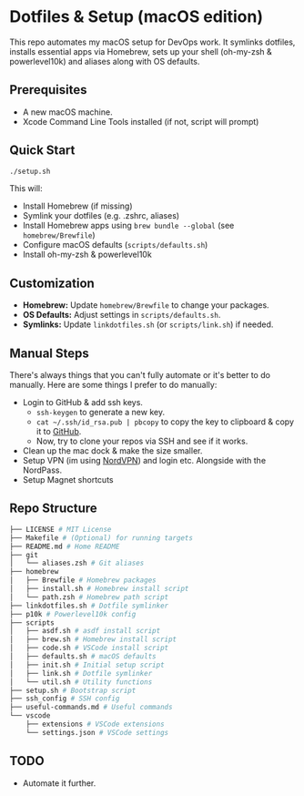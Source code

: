 # Dotfiles & Setup (macOS edition)

This repo automates my macOS setup for DevOps work. It symlinks dotfiles, installs essential apps via Homebrew, sets up your shell (oh-my-zsh & powerlevel10k) and aliases along with OS defaults.

## Prerequisites

- A new macOS machine. 
- Xcode Command Line Tools installed (if not, script will prompt)

## Quick Start

```bash
./setup.sh
```

This will:

- Install Homebrew (if missing)
- Symlink your dotfiles (e.g. .zshrc, aliases)
- Install Homebrew apps using `brew bundle --global` (see `homebrew/Brewfile`)
- Configure macOS defaults (`scripts/defaults.sh`)
- Install oh-my-zsh & powerlevel10k

## Customization

- **Homebrew:** Update `homebrew/Brewfile` to change your packages.
- **OS Defaults:** Adjust settings in `scripts/defaults.sh`.
- **Symlinks:** Update `linkdotfiles.sh` (or `scripts/link.sh`) if needed.

## Manual Steps

There's always things that you can't fully automate or it's better to do manually. Here are some things I prefer to do manually:

- Login to GitHub & add ssh keys.
  - `ssh-keygen` to generate a new key. 
  - `cat ~/.ssh/id_rsa.pub | pbcopy` to copy the key to clipboard & copy it to [GitHub](https://github.com/settings/ssh/new).
  - Now, try to clone your repos via SSH and see if it works.
- Clean up the mac dock & make the size smaller. 
- Setup VPN (im using [NordVPN](https://nordvpn.com/)) and login etc. Alongside with the NordPass.
- Setup Magnet shortcuts

## Repo Structure

```bash
├── LICENSE # MIT License
├── Makefile # (Optional) for running targets
├── README.md # Home README
├── git
│   └── aliases.zsh # Git aliases
├── homebrew
│   ├── Brewfile # Homebrew packages
│   ├── install.sh # Homebrew install script
│   └── path.zsh # Homebrew path script
├── linkdotfiles.sh # Dotfile symlinker
├── p10k # Powerlevel10k config
├── scripts
│   ├── asdf.sh # asdf install script
│   ├── brew.sh # Homebrew install script
│   ├── code.sh # VSCode install script
│   ├── defaults.sh # macOS defaults
│   ├── init.sh # Initial setup script
│   ├── link.sh # Dotfile symlinker
│   └── util.sh # Utility functions
├── setup.sh # Bootstrap script
├── ssh_config # SSH config
├── useful-commands.md # Useful commands
└── vscode
    ├── extensions # VSCode extensions
    └── settings.json # VSCode settings
```

## TODO

- Automate it further. 